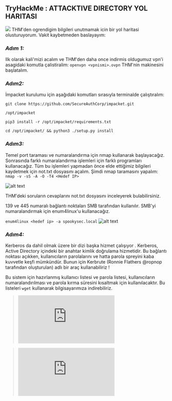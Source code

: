 ## **TryHackMe : ATTACKTIVE DIRECTORY YOL HARITASI** 
![](https://tryhackme.com/room/attacktivedirectory)
THM'den ogrendigim bilgileri unutmamak icin bir yol haritasi olusturuyorum.
Vakit kaybetmeden baslayayım:

### *Adım 1:*
Ilk olarak kali'mizi acalım ve THM'den daha once indirmis oldugumuz vpn'i asagidaki komutla çalistiralim:
`openvpn <vpnismi>.ovpn`
THM'nin makinesini başlatalım.
### *Adım2:*
İmpacket kurulumu için aşağıdaki komutları sırasıyla terminalde çalıştıralım:

`git clone https://github.com/SecureAuthCorp/impacket.git`

`/opt/impacket`

`pip3 install -r /opt/impacket/requirements.txt`

`cd /opt/impacket/ && python3 ./setup.py install`
### *Adım3:*
Temel port taraması ve numaralandırma için nmap kullanarak başlayacağız. Sonrasında farklı numaralandırma işlemleri için farklı programları kullanacağız. Tüm bu işlemleri yapmadan önce elde ettiğimiz bilgileri kaydetmek için not.txt dosyasını açalım. Şimdi nmap taramasını yapalım:
`nmap -v -sS -A -O -T4 <Hedef IP>`

![alt text](https://raw.githubusercontent.com/hamza37yavuz/AttacktiveD-rectory-YolHaritas-/main/nmap.png?token=GHSAT0AAAAAAB6HHNKNNDHDUIQHKZS52L7SY7M7ORQ)

THM'deki soruların cevaplarını not.txt dosyasını inceleyerek bulabilirsiniz.

139 ve 445 numaralı bağlantı noktaları SMB tarafından kullanılır. SMB'yi numaralandırmak için enum4linux'u kullanacağız.

`enum4linux <hedef ip> -a spookysec.local`
![alt text](https://raw.githubusercontent.com/hamza37yavuz/AttacktiveD-rectory-YolHaritas-/main/enum4linux.png?token=GHSAT0AAAAAAB6HHNKNJG3U2IT4VE7ON6WEY7M7OPA)

### *Adım4:*

Kerberos da dahil olmak üzere bir dizi başka hizmet çalışıyor . Kerberos, Active Directory içindeki bir anahtar kimlik doğrulama hizmetidir. Bu bağlantı noktası açıkken, kullanıcıların parolalarını ve hatta parola spreyini kaba kuvvetle keşfi mümkündür. Bunun için Kerbrute (Ronnie Flathers @ropnop tarafından oluşturulan) adlı bir araç kullanabiliriz !

Bu sistem için hazırlanmış kullanıcı listesi ve parola listesi, kullanıcıların numaralandırılması ve parola kırma süresini kısaltmak için kullanılacaktır. Bu listeleri `wget` kullanarak bilgisayarımıza indirebiliriz.

>![THM'nin önerdiği kullanıcı listesi](https://raw.githubusercontent.com/Sq00ky/attacktive-directory-tools/master/userlist.txt)

>![THM'nin önerdiği şifre listesi](https://raw.githubusercontent.com/Sq00ky/attacktive-directory-tools/master/passwordlist.txt)

